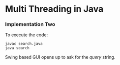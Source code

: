 # Multi Threading in Java 

###  Implementation Two 


To execute the code:
```
javac search.java
java search
```

Swing based GUI opens up to ask for the *query* string.
